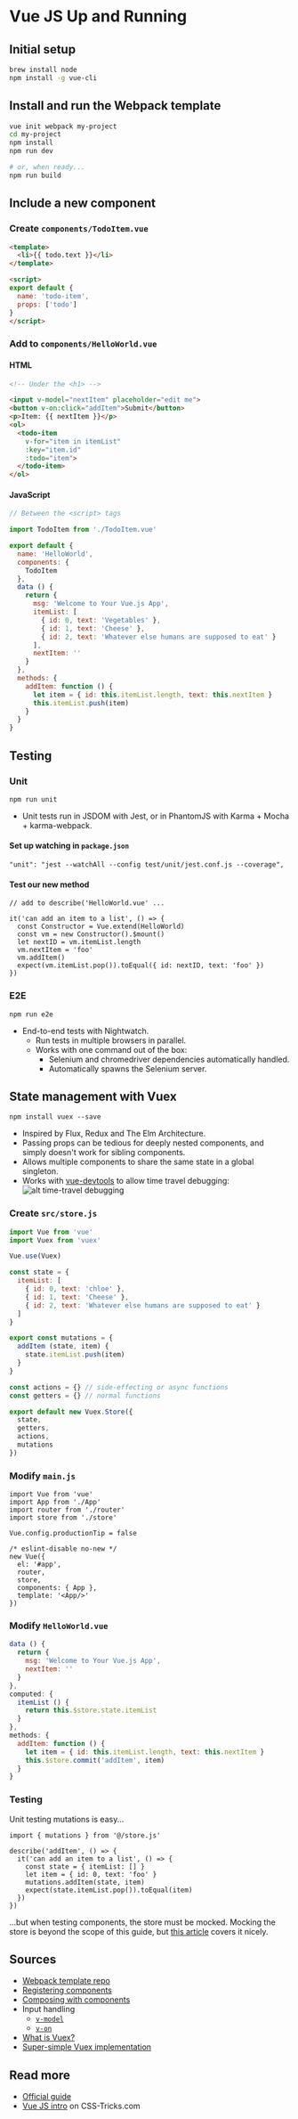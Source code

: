 # Vue JS Up and Running

## Initial setup
```sh
brew install node
npm install -g vue-cli
```

## Install and run the Webpack template
```sh
vue init webpack my-project
cd my-project
npm install
npm run dev

# or, when ready...
npm run build
```

## Include a new component

### Create `components/TodoItem.vue`
```html
<template>
  <li>{{ todo.text }}</li>
</template>

<script>
export default {
  name: 'todo-item',
  props: ['todo']
}
</script>
```

### Add to `components/HelloWorld.vue`
#### HTML
```html
<!-- Under the <h1> -->

<input v-model="nextItem" placeholder="edit me">
<button v-on:click="addItem">Submit</button>
<p>Item: {{ nextItem }}</p>
<ol>
  <todo-item
    v-for="item in itemList"
    :key="item.id"
    :todo="item">
  </todo-item>
</ol>
```

#### JavaScript
```js
// Between the <script> tags

import TodoItem from './TodoItem.vue'

export default {
  name: 'HelloWorld',
  components: {
    TodoItem
  },
  data () {
    return {
      msg: 'Welcome to Your Vue.js App',
      itemList: [
        { id: 0, text: 'Vegetables' },
        { id: 1, text: 'Cheese' },
        { id: 2, text: 'Whatever else humans are supposed to eat' }
      ],
      nextItem: ''
    }
  },
  methods: {
    addItem: function () {
      let item = { id: this.itemList.length, text: this.nextItem }
      this.itemList.push(item)
    }
  }
}
```

## Testing
### Unit
```
npm run unit
```
* Unit tests run in JSDOM with Jest, or in PhantomJS with Karma + Mocha + karma-webpack.
#### Set up watching in `package.json`
```
"unit": "jest --watchAll --config test/unit/jest.conf.js --coverage",
```
#### Test our new method
```
// add to describe('HelloWorld.vue' ...

it('can add an item to a list', () => {
  const Constructor = Vue.extend(HelloWorld)
  const vm = new Constructor().$mount()
  let nextID = vm.itemList.length
  vm.nextItem = 'foo'
  vm.addItem()
  expect(vm.itemList.pop()).toEqual({ id: nextID, text: 'foo' })
})
```

### E2E
```
npm run e2e
```
* End-to-end tests with Nightwatch.
  * Run tests in multiple browsers in parallel.
  * Works with one command out of the box:
    * Selenium and chromedriver dependencies automatically handled.
    * Automatically spawns the Selenium server.

## State management with Vuex
```
npm install vuex --save
```
* Inspired by Flux, Redux and The Elm Architecture.
* Passing props can be tedious for deeply nested components, and simply doesn't work for sibling components.
* Allows multiple components to share the same state in a global singleton.
* Works with [vue-devtools](https://github.com/vuejs/vue-devtools) to allow time travel debugging:
  ![alt time-travel debugging](https://raw.githubusercontent.com/vuejs/vue-devtools/master/media/demo.gif)

### Create `src/store.js`
```js
import Vue from 'vue'
import Vuex from 'vuex'

Vue.use(Vuex)

const state = {
  itemList: [
    { id: 0, text: 'chloe' },
    { id: 1, text: 'Cheese' },
    { id: 2, text: 'Whatever else humans are supposed to eat' }
  ]
}

export const mutations = {
  addItem (state, item) {
    state.itemList.push(item)
  }
}

const actions = {} // side-effecting or async functions
const getters = {} // normal functions

export default new Vuex.Store({
  state,
  getters,
  actions,
  mutations
})
```

### Modify `main.js`
```
import Vue from 'vue'
import App from './App'
import router from './router'
import store from './store'

Vue.config.productionTip = false

/* eslint-disable no-new */
new Vue({
  el: '#app',
  router,
  store,
  components: { App },
  template: '<App/>'
})
```

### Modify `HelloWorld.vue`
```js
data () {
  return {
    msg: 'Welcome to Your Vue.js App',
    nextItem: ''
  }
},
computed: {
  itemList () {
    return this.$store.state.itemList
  }
},
methods: {
  addItem: function () {
    let item = { id: this.itemList.length, text: this.nextItem }
    this.$store.commit('addItem', item)
  }
}
```

### Testing
Unit testing mutations is easy...
```
import { mutations } from '@/store.js'

describe('addItem', () => {
  it('can add an item to a list', () => {
    const state = { itemList: [] }
    let item = { id: 0, text: 'foo' }
    mutations.addItem(state, item)
    expect(state.itemList.pop()).toEqual(item)
  })
})
```
...but when testing components, the store must be mocked. Mocking the store is
beyond the scope of this guide, but [this article](https://medium.com/@lachlanmiller_52885/mocking-vuex-in-vue-unit-tests-b6eda1c4d301)
covers it nicely.

## Sources
* [Webpack template repo](https://github.com/vuejs-templates/webpack)
* [Registering components](https://vuejs.org/v2/guide/components-registration.html#Local-Registration)
* [Composing with components](https://vuejs.org/v2/guide/#Composing-with-Components)
* Input handling
  * [`v-model`](https://vuejs.org/v2/guide/forms.html#Text)
  * [`v-on`](https://vuejs.org/v2/guide/#Handling-User-Input)
* [What is Vuex?](https://vuex.vuejs.org/)
* [Super-simple Vuex implementation](https://github.com/vuejs/vuex/tree/dev/examples/counter)

## Read more
* [Official guide](https://vuejs.org/v2/guide/)
* [Vue JS intro](https://css-tricks.com/intro-to-vue-1-rendering-directives-events/) on CSS-Tricks.com
